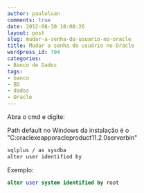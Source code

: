 ```yaml
---
author: pauloluan
comments: true
date: 2012-08-30 18:08:26
layout: post
slug: mudar-a-senha-do-usuario-no-oracle
title: Mudar a senha do usuário no Oracle
wordpress_id: 704
categories:
- Banco de Dados
tags:
- banco
- BD
- dados
- Oracle
---
```


Abra o cmd e digite:

Path default no Windows da instalação é o "C:oraclexeapporacleproduct11.2.0serverbin"

``` bash
sqlplus / as sysdba
alter user identified by
```


Exemplo:
``` sql
alter user system identified by root
```

